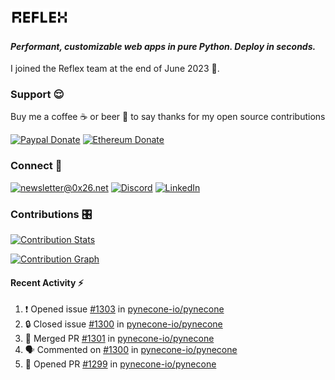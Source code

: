 ### [![Reflex](assets/reflex-white-bg.png)](https://github.com/pynecone-io/pynecone)

#### _Performant, customizable web apps in pure Python. Deploy in seconds._

I joined the Reflex team at the end of June 2023 💪.

### Support 😌

Buy me a coffee ☕️ or beer 🍺 to say thanks for my open source contributions

[![Paypal Donate](https://img.shields.io/badge/PayPal-00457C?style=for-the-badge&logo=paypal&logoColor=white)](https://www.paypal.com/donate/?business=K7SKQ67XCPB78&no_recurring=0&item_name=Buy+me+a+coffee+%E2%98%95%EF%B8%8F+or+beer+%F0%9F%8D%BA+to+say+thanks+for+my+open+source+contributions&currency_code=USD)
[![Ethereum Donate](https://img.shields.io/badge/Ethereum-blue?logo=ethereum&labelColor=navy&style=flat-square)](https://etherscan.io/address/0x9c71dd020f575105F49AAF8CA9DC7Fd521C91edd)

### Connect 💬

[![newsletter@0x26.net](https://img.shields.io/badge/newsletter%400x26.net-blue?logo=maildotru&style=flat-square&labelColor=darkblue
)](mailto:newsletter@0x26.net?subject=Connect%20with%20@masenf&body=Hello%20👋,%20I'd%20like%20to%20join%20your%20mailing%20list.)
[![Discord](https://img.shields.io/badge/Discord-5865F2?style=for-the-badge&logo=discord&logoColor=white)](https://discordapp.com/users/1097061352452935730)
[![LinkedIn](https://img.shields.io/badge/LinkedIn-0077B5?style=for-the-badge&logo=linkedin&logoColor=white)](https://www.linkedin.com/in/masen-furer-445b05132)

### Contributions 🎛️

[![Contribution Stats](https://github-contribution-stats.vercel.app/api/?username=masenf)](https://github.com/LordDashMe/github-contribution-stats/)

[![Contribution Graph](https://github-readme-activity-graph.vercel.app/graph?username=masenf&theme=github)](https://github.com/Ashutosh00710/github-readme-activity-graph)

#### Recent Activity :zap:
<!--START_SECTION:activity-->
1. ❗ Opened issue [#1303](https://github.com/pynecone-io/pynecone/issues/1303) in [pynecone-io/pynecone](https://github.com/pynecone-io/pynecone)
2. 🔒 Closed issue [#1300](https://github.com/pynecone-io/pynecone/issues/1300) in [pynecone-io/pynecone](https://github.com/pynecone-io/pynecone)
3. 🎉 Merged PR [#1301](https://github.com/pynecone-io/pynecone/pull/1301) in [pynecone-io/pynecone](https://github.com/pynecone-io/pynecone)
4. 🗣 Commented on [#1300](https://github.com/pynecone-io/pynecone/issues/1300#issuecomment-1620688191) in [pynecone-io/pynecone](https://github.com/pynecone-io/pynecone)
5. 💪 Opened PR [#1299](https://github.com/pynecone-io/pynecone/pull/1299) in [pynecone-io/pynecone](https://github.com/pynecone-io/pynecone)
<!--END_SECTION:activity-->


<!--
- 🌱 I’m currently learning ...
- 👯 I’m looking to collaborate on ...
- 🤔 I’m looking for help with ...
- 💬 Ask me about ...
- 📫 How to reach me: ...
- 😄 Pronouns: ...
- ⚡ Fun fact: ...
-->
